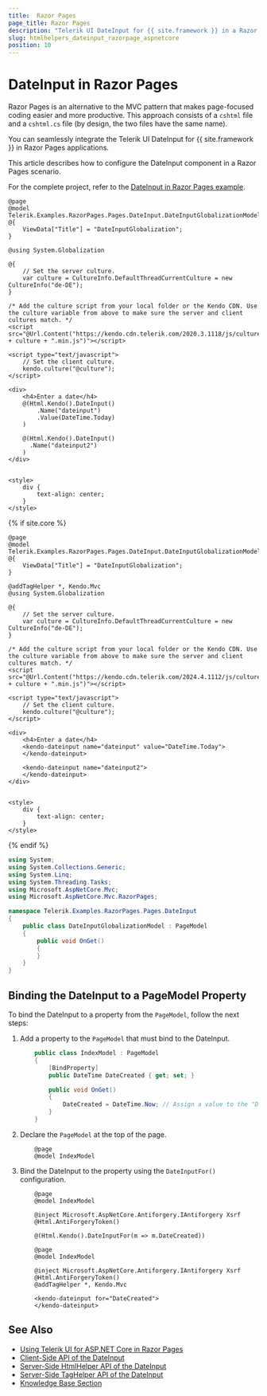 ```yaml
---
title:  Razor Pages
page_title: Razor Pages
description: "Telerik UI DateInput for {{ site.framework }} in a Razor Pages application."
slug: htmlhelpers_dateinput_razorpage_aspnetcore
position: 10
---
```


# DateInput in Razor Pages

Razor Pages is an alternative to the MVC pattern that makes page-focused coding easier and more productive. This approach consists of a `cshtml` file and a `cshtml.cs` file (by design, the two files have the same name). 

You can seamlessly integrate the Telerik UI DateInput for {{ site.framework }} in Razor Pages applications.

This article describes how to configure the DateInput component in a Razor Pages scenario.

For the complete project, refer to the [DateInput in Razor Pages example](https://github.com/telerik/ui-for-aspnet-core-examples/blob/master/Telerik.Examples.RazorPages/Telerik.Examples.RazorPages/Pages/DateInput/DateInputIndex.cshtml).

```HtmlHelper
@page
@model Telerik.Examples.RazorPages.Pages.DateInput.DateInputGlobalizationModel
@{
    ViewData["Title"] = "DateInputGlobalization";
}

@using System.Globalization

@{
    // Set the server culture.
    var culture = CultureInfo.DefaultThreadCurrentCulture = new CultureInfo("de-DE");
}

/* Add the culture script from your local folder or the Kendo CDN. Use the culture variable from above to make sure the server and client cultures match. */
<script src="@Url.Content("https://kendo.cdn.telerik.com/2020.3.1118/js/cultures/kendo.culture." + culture + ".min.js")"></script>

<script type="text/javascript">
    // Set the client culture.
    kendo.culture("@culture");
</script>

<div>
    <h4>Enter a date</h4>
    @(Html.Kendo().DateInput()
        .Name("dateinput")
        .Value(DateTime.Today)
    )

    @(Html.Kendo().DateInput()
      .Name("dateinput2")
    )
</div>


<style>
    div {
        text-align: center;
    }
</style>
```
{% if site.core %}
```TagHelper
@page
@model Telerik.Examples.RazorPages.Pages.DateInput.DateInputGlobalizationModel
@{
    ViewData["Title"] = "DateInputGlobalization";
}

@addTagHelper *, Kendo.Mvc
@using System.Globalization

@{
    // Set the server culture.
    var culture = CultureInfo.DefaultThreadCurrentCulture = new CultureInfo("de-DE");
}

/* Add the culture script from your local folder or the Kendo CDN. Use the culture variable from above to make sure the server and client cultures match. */
<script src="@Url.Content("https://kendo.cdn.telerik.com/2024.4.1112/js/cultures/kendo.culture." + culture + ".min.js")"></script>

<script type="text/javascript">
    // Set the client culture.
    kendo.culture("@culture");
</script>

<div>
    <h4>Enter a date</h4>
    <kendo-dateinput name="dateinput" value="DateTime.Today">
    </kendo-dateinput>

    <kendo-dateinput name="dateinput2">
    </kendo-dateinput>
</div>


<style>
    div {
        text-align: center;
    }
</style>
```
{% endif %}

```C# PageModel
using System;
using System.Collections.Generic;
using System.Linq;
using System.Threading.Tasks;
using Microsoft.AspNetCore.Mvc;
using Microsoft.AspNetCore.Mvc.RazorPages;

namespace Telerik.Examples.RazorPages.Pages.DateInput
{
    public class DateInputGlobalizationModel : PageModel
    {
        public void OnGet()
        {
        }
    }
}
```

## Binding the DateInput to a PageModel Property

To bind the DateInput to a property from the `PageModel`, follow the next steps:

1. Add a property to the `PageModel` that must bind to the DateInput.

    ```C# Index.cshtml.cs
        public class IndexModel : PageModel
        {
            [BindProperty]
            public DateTime DateCreated { get; set; }

            public void OnGet()
            {
                DateCreated = DateTime.Now; // Assign a value to the "DateCreated" property, if needed.
            }
        }
    ```
1. Declare the `PageModel` at the top of the page.

    ```Razor
        @page
        @model IndexModel
    ```

1. Bind the DateInput to the property using the `DateInputFor()` configuration.

    ```HtmlHelper
        @page
        @model IndexModel

        @inject Microsoft.AspNetCore.Antiforgery.IAntiforgery Xsrf
        @Html.AntiForgeryToken()
        
        @(Html.Kendo().DateInputFor(m => m.DateCreated))
    ```
    ```TagHelper
        @page
        @model IndexModel

        @inject Microsoft.AspNetCore.Antiforgery.IAntiforgery Xsrf
        @Html.AntiForgeryToken()
        @addTagHelper *, Kendo.Mvc

        <kendo-dateinput for="DateCreated">
        </kendo-dateinput>
    ```

## See Also

* [Using Telerik UI for ASP.NET Core in Razor Pages](https://docs.telerik.com/aspnet-core/getting-started/razor-pages#using-telerik-ui-for-aspnet-core-in-razor-pages)
* [Client-Side API of the DateInput](https://docs.telerik.com/kendo-ui/api/javascript/ui/dateinput)
* [Server-Side HtmlHelper API of the DateInput](/api/dateinput)
* [Server-Side TagHelper API of the DateInput](/api/taghelpers/dateinput)
* [Knowledge Base Section](/knowledge-base)
